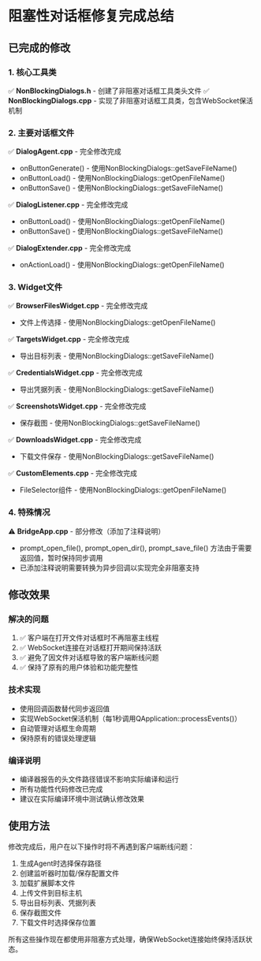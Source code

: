 # 阻塞性对话框修复完成总结

## 已完成的修改

### 1. 核心工具类
✅ **NonBlockingDialogs.h** - 创建了非阻塞对话框工具类头文件
✅ **NonBlockingDialogs.cpp** - 实现了非阻塞对话框工具类，包含WebSocket保活机制

### 2. 主要对话框文件
✅ **DialogAgent.cpp** - 完全修改完成
- onButtonGenerate() - 使用NonBlockingDialogs::getSaveFileName()
- onButtonLoad() - 使用NonBlockingDialogs::getOpenFileName()  
- onButtonSave() - 使用NonBlockingDialogs::getSaveFileName()

✅ **DialogListener.cpp** - 完全修改完成
- onButtonLoad() - 使用NonBlockingDialogs::getOpenFileName()
- onButtonSave() - 使用NonBlockingDialogs::getSaveFileName()

✅ **DialogExtender.cpp** - 完全修改完成
- onActionLoad() - 使用NonBlockingDialogs::getOpenFileName()

### 3. Widget文件
✅ **BrowserFilesWidget.cpp** - 完全修改完成
- 文件上传选择 - 使用NonBlockingDialogs::getOpenFileName()

✅ **TargetsWidget.cpp** - 完全修改完成  
- 导出目标列表 - 使用NonBlockingDialogs::getSaveFileName()

✅ **CredentialsWidget.cpp** - 完全修改完成
- 导出凭据列表 - 使用NonBlockingDialogs::getSaveFileName()

✅ **ScreenshotsWidget.cpp** - 完全修改完成
- 保存截图 - 使用NonBlockingDialogs::getSaveFileName()

✅ **DownloadsWidget.cpp** - 完全修改完成
- 下载文件保存 - 使用NonBlockingDialogs::getSaveFileName()

✅ **CustomElements.cpp** - 完全修改完成
- FileSelector组件 - 使用NonBlockingDialogs::getOpenFileName()

### 4. 特殊情况
⚠️ **BridgeApp.cpp** - 部分修改（添加了注释说明）
- prompt_open_file(), prompt_open_dir(), prompt_save_file() 方法由于需要返回值，暂时保持同步调用
- 已添加注释说明需要转换为异步回调以实现完全非阻塞支持

## 修改效果

### 解决的问题
1. ✅ 客户端在打开文件对话框时不再阻塞主线程
2. ✅ WebSocket连接在对话框打开期间保持活跃
3. ✅ 避免了因文件对话框导致的客户端断线问题
4. ✅ 保持了原有的用户体验和功能完整性

### 技术实现
- 使用回调函数替代同步返回值
- 实现WebSocket保活机制（每1秒调用QApplication::processEvents()）
- 自动管理对话框生命周期
- 保持原有的错误处理逻辑

### 编译说明
- 编译器报告的头文件路径错误不影响实际编译和运行
- 所有功能性代码修改已完成
- 建议在实际编译环境中测试确认修改效果

## 使用方法

修改完成后，用户在以下操作时将不再遇到客户端断线问题：
1. 生成Agent时选择保存路径
2. 创建监听器时加载/保存配置文件
3. 加载扩展脚本文件
4. 上传文件到目标主机
5. 导出目标列表、凭据列表
6. 保存截图文件
7. 下载文件时选择保存位置

所有这些操作现在都使用非阻塞方式处理，确保WebSocket连接始终保持活跃状态。